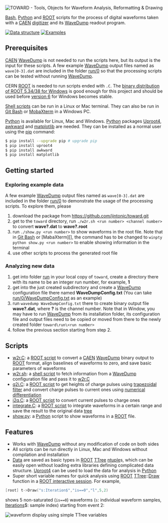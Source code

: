 ![ TOWARD - Tools, Objects for Waveform Analysis, Reformatting & Drawing](run/0/logo.png)

[Bash][], [Python][] and [ROOT][] scripts for the process of digital waveforms taken with a [CAEN][] [digitizer][] and its [WaveDump][] readout program.

[Git]:https://git-scm.com/
[Bash]:https://en.wikipedia.org/wiki/Bash_(Unix_shell)
[Python]:https://www.python.org/
[ROOT]:https://root.cern.ch
[CAEN]:https://www.caen.it/
[digitizer]:https://www.caen.it/sections/digitizer-families/
[WaveDump]:https://www.caen.it/products/caen-wavedump/

[![Data structure](https://img.shields.io/badge/data-structure-blue?style=flat)](run)
[![Examples](https://img.shields.io/badge/example-data-red?style=flat)](run/0)

## Prerequisites

[CAEN][] [WaveDump][] is not needed to run the scripts here, but its output is the input for these scripts. A few example [WaveDump][] output files named as `wave[0-3].dat` are included in the folder [run/0](run/0) so that the processing scripts can be tested without running [WaveDump][].

CERN [ROOT][] is needed to run scripts ended with `.C`. The [binary distribution of ROOT 5.34/38 for Windows](https://root.cern/releases/release-53438/) is good enough for this project and should be used before [version 6](https://root.cern/install/all_releases) for Windows becomes stable.

[Shell scripts][sh] can be run in a Linux or Mac terminal. They can also be run in [Git Bash][] or [MobaXterm][] in a Windows PC.

[Python][] is available for Linux, Mac and Windows. [Python][] packages [Uproot4][], [awkward][] and [matplotlib][] are needed. They can be installed as a normal user using the [pip][] command:

```sh
$ pip install --upgrade pip # upgrade pip
$ pip install uproot4
$ pip install awkward
$ pip install matplotlib
```

[sh]:https://www.shellscript.sh/
[Git Bash]:https://gitforwindows.org/
[MobaXterm]:https://mobaxterm.mobatek.net/
[awkward]:https://pypi.org/project/awkward/
[matplotlib]:https://matplotlib.org/
[pip]:https://pypi.org/project/pip/

## Getting started

### Exploring example data

A few example [WaveDump][] output files named as `wave[0-3].dat` are included in the folder [run/0](run/0) to demonstrate the usage of the processing scripts. To explore them, please

1. download the package from <https://github.com/jintonic/toward.git>
2. get to the `toward` directory, run `./w2r.sh <run number> <channel number>` to convert **wave?.dat** to **wave?.root**
3. run `./show.py <run number>` to show waveforms in the root file. Note that in [Git Bash][] or [MabaXterm][], the command has to be changed to `winpty python show.py <run number>` to enable showing information in the terminal
4. use other scripts to process the generated root file

### Analyzing new data

1. get into folder [run](run) in your local copy of `toward`, create a directory there with its name to be an integer run number, for example, **1**
2. get into the just created subdirectory and create a [WaveDump][] configuration file there named **WaveDumpConfig.txt** (You can take [run/0/WaveDumpConfig.txt](run/0/WaveDumpConfig.txt) as an example)
3. run `wavedump WaveDumpConfig.txt` there to create binary output file **wave?.dat**, where **?** is the channel number. Note that in Window, you may have to run [WaveDump][] from its installation folder, its configuration file and output files need to be copied or moved from there to the newly created folder `toward\run\<run number>`
4. follow the previous section starting from step 2.

## Scripts

- [w2r.C](w2r.C): a [ROOT script][] to convert a [CAEN][] [WaveDump][] binary output to [ROOT][] format, align baselines of waveforms to zero, and save basic parameters of waveforms
- [w2r.sh](w2r.sh): a [shell script][sh] to fetch information from a [WaveDump][] configuration file and pass it to [w2r.C](w2r.C)
- [q2i.C](q2i.C): a [ROOT script][] to get heights of charge pulses using [trapezoidal filter](https://nukephysik101.wordpress.com/2020/03/20/trapezoid-filter/) and convert charge pulses to current ones using [numerical differentiation](https://terpconnect.umd.edu/%7Etoh/spectrum/Differentiation.html)
- [i2q.C](i2q.C): a [ROOT script][] to convert current pulses to charge ones
- [integrate.C](integrate.C): a [ROOT script][] to integrate waveforms in a certain range and save the result to the original data [tree][]
- [show.py](show.py): a [Python][] script to show waveforms in a [ROOT][] file.

## Features

- Works with [WaveDump][] without any modification of code on both sides
- All scripts can be run directly in Linux, Mac and Windows without compilation and installation
- [Data](run#data-structure) are saved as basic types in [ROOT][] [TTree][] [ntuple][]s, which can be easily open without loading extra libraries defining complicated data structure. [Uproot4][] can be used to load the data for analysis in [Python][]
- Super short variable names for quick analysis using [ROOT][] [TTree][]::[Draw][] function in a [ROOT interactive session](https://root.cern.ch/root/html534/guides/users-guide/GettingStarted.html). For example,
```cpp
[root] t->Draw("s:Iteration$","is==0","l",5,2)
```
shows 5 non-saturated (`is==0`) waveforms (`s`: individual waveform samples, [Iterations][Draw]\$: sample index) starting from event 2:

![waveform display using simple TTree variables](run/0/wfs.png)

[tree]:https://root.cern.ch/doc/master/classTTree.html#addcoltoexistingtree
[TTree]: https://root.cern.ch/root/htmldoc/guides/users-guide/Trees.html
[ntuple]:https://en.wikipedia.org/wiki/Tuple
[Uproot4]:https://github.com/scikit-hep/uproot4
[Draw]:https://root.cern.ch/doc/master/classTTree.html#a73450649dc6e54b5b94516c468523e45
[ROOT script]:https://root.cern.ch/root/htmldoc/guides/users-guide/Cling.html
